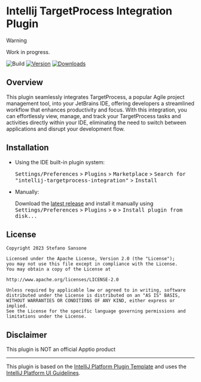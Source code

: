 # Intellij TargetProcess Integration Plugin

> [!WARNING]
>
> Work in progress.

![Build](https://github.com/stefanosansone/intellij-targetprocess-integration/workflows/Build/badge.svg)
[![Version](https://img.shields.io/jetbrains/plugin/v/PLUGIN_ID.svg)](https://plugins.jetbrains.com/plugin/com.github.stefanosansone.intellijtargetprocessintegration)
[![Downloads](https://img.shields.io/jetbrains/plugin/d/PLUGIN_ID.svg)](https://plugins.jetbrains.com/plugin/com.github.stefanosansone.intellijtargetprocessintegration)

## Overview
<!-- Plugin description -->
This plugin seamlessly integrates TargetProcess, a popular Agile project management tool, into your JetBrains IDE, offering developers a streamlined workflow that enhances productivity and focus. With this integration, you can effortlessly view, manage, and track your TargetProcess tasks and activities directly within your IDE, eliminating the need to switch between applications and disrupt your development flow.
<!-- Plugin description end -->

## Installation

- Using the IDE built-in plugin system:
  
  <kbd>Settings/Preferences</kbd> > <kbd>Plugins</kbd> > <kbd>Marketplace</kbd> > <kbd>Search for "intellij-targetprocess-integration"</kbd> >
  <kbd>Install</kbd>
  
- Manually:

  Download the [latest release](https://github.com/stefanosansone/intellij-targetprocess-integration/releases/latest) and install it manually using
  <kbd>Settings/Preferences</kbd> > <kbd>Plugins</kbd> > <kbd>⚙️</kbd> > <kbd>Install plugin from disk...</kbd>
## License

    Copyright 2023 Stefano Sansone

    Licensed under the Apache License, Version 2.0 (the "License");
    you may not use this file except in compliance with the License.
    You may obtain a copy of the License at

    http://www.apache.org/licenses/LICENSE-2.0

    Unless required by applicable law or agreed to in writing, software
    distributed under the License is distributed on an "AS IS" BASIS,
    WITHOUT WARRANTIES OR CONDITIONS OF ANY KIND, either express or implied.
    See the License for the specific language governing permissions and
    limitations under the License.

## Disclaimer
This plugin is NOT an official Apptio product

---
This plugin is based on the [IntelliJ Platform Plugin Template][template]
and uses the [IntelliJ Platform UI Guidelines][ui].

[template]: https://github.com/JetBrains/intellij-platform-plugin-template
[ui]: https://jetbrains.github.io/ui/
[targetprocess]: https://www.apptio.com/products/targetprocess/

